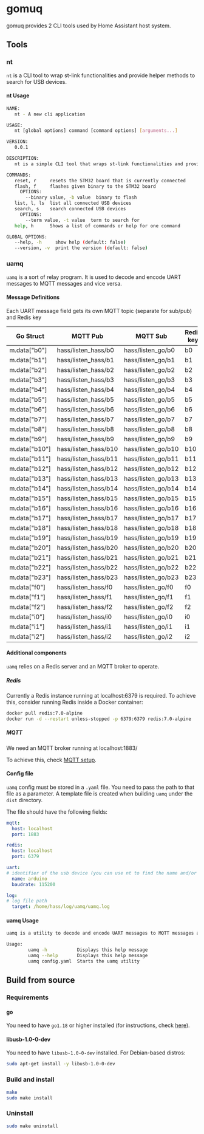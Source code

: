 # gomuq

gomuq provides 2 CLI tools used by Home Assistant host system.

## Tools

### nt

`nt` is a CLI tool to wrap st-link functionalities and provide helper methods to search for USB devices.

#### nt Usage

```bash
NAME:
   nt - A new cli application

USAGE:
   nt [global options] command [command options] [arguments...]

VERSION:
   0.0.1

DESCRIPTION:
   nt is a simple CLI tool that wraps st-link functionalities and provides helper methods to search for USB devices

COMMANDS:
   reset, r     resets the STM32 board that is currently connected
   flash, f     flashes given binary to the STM32 board
     OPTIONS:
       --binary value, -b value  binary to flash
   list, l, ls  list all connected USB devices
   search, s    search connected USB devices
     OPTIONS:
       --term value, -t value  term to search for
   help, h      Shows a list of commands or help for one command

GLOBAL OPTIONS:
   --help, -h     show help (default: false)
   --version, -v  print the version (default: false)
```

### uamq

`uamq` is a sort of relay program. It is used to decode and encode UART messages to MQTT messages and vice versa.

#### Message Definitions

Each UART message field gets its own MQTT topic (separate for sub/pub) and Redis key

|  Go Struct     |         MQTT Pub       |       MQTT Sub      | Redis key |
| -------------- | ---------------------- |-------------------- | ---------- |
|  m.data["b0"]  |  hass/listen_hass/b0   | hass/listen_go/b0   |    b0      |
|  m.data["b1"]  |  hass/listen_hass/b1   | hass/listen_go/b1   |    b1      |
|  m.data["b2"]  |  hass/listen_hass/b2   | hass/listen_go/b2   |    b2      |
|  m.data["b3"]  |  hass/listen_hass/b3   | hass/listen_go/b3   |    b3      |
|  m.data["b4"]  |  hass/listen_hass/b4   | hass/listen_go/b4   |    b4      |
|  m.data["b5"]  |  hass/listen_hass/b5   | hass/listen_go/b5   |    b5      |
|  m.data["b6"]  |  hass/listen_hass/b6   | hass/listen_go/b6   |    b6      |
|  m.data["b7"]  |  hass/listen_hass/b7   | hass/listen_go/b7   |    b7      |
|  m.data["b8"]  |  hass/listen_hass/b8   | hass/listen_go/b8   |    b8      |
|  m.data["b9"]  |  hass/listen_hass/b9   | hass/listen_go/b9   |    b9      |
| m.data["b10"]  |  hass/listen_hass/b10  | hass/listen_go/b10  |    b10     |
| m.data["b11"]  |  hass/listen_hass/b11  | hass/listen_go/b11  |    b11     |
| m.data["b12"]  |  hass/listen_hass/b12  | hass/listen_go/b12  |    b12     |
| m.data["b13"]  |  hass/listen_hass/b13  | hass/listen_go/b13  |    b13     |
| m.data["b14"]  |  hass/listen_hass/b14  | hass/listen_go/b14  |    b14     |
| m.data["b15"]  |  hass/listen_hass/b15  | hass/listen_go/b15  |    b15     |
| m.data["b16"]  |  hass/listen_hass/b16  | hass/listen_go/b16  |    b16     |
| m.data["b17"]  |  hass/listen_hass/b17  | hass/listen_go/b17  |    b17     |
| m.data["b18"]  |  hass/listen_hass/b18  | hass/listen_go/b18  |    b18     |
| m.data["b19"]  |  hass/listen_hass/b19  | hass/listen_go/b19  |    b19     |
| m.data["b20"]  |  hass/listen_hass/b20  | hass/listen_go/b20  |    b20     |
| m.data["b21"]  |  hass/listen_hass/b21  | hass/listen_go/b21  |    b21     |
| m.data["b22"]  |  hass/listen_hass/b22  | hass/listen_go/b22  |    b22     |
| m.data["b23"]  |  hass/listen_hass/b23  | hass/listen_go/b23  |    b23     |
|  m.data["f0"]  |  hass/listen_hass/f0   | hass/listen_go/f0   |    f0      |
|  m.data["f1"]  |  hass/listen_hass/f1   | hass/listen_go/f1   |    f1      |
|  m.data["f2"]  |  hass/listen_hass/f2   | hass/listen_go/f2   |    f2      |
|  m.data["i0"]  |  hass/listen_hass/i0   | hass/listen_go/i0   |    i0      |
|  m.data["i1"]  |  hass/listen_hass/i1   | hass/listen_go/i1   |    i1      |
|  m.data["i2"]  |  hass/listen_hass/i2   | hass/listen_go/i2   |    i2      |

#### Additional components

`uamq` relies on a Redis server and an MQTT broker to operate.

##### Redis

Currently a Redis instance running at localhost:6379 is required.
To achieve this, consider running Redis inside a Docker container:

```bash
docker pull redis:7.0-alpine
docker run -d --restart unless-stopped -p 6379:6379 redis:7.0-alpine
```

##### MQTT

We need an MQTT broker running at localhost:1883/

To achieve this, check [MQTT setup](mqtt.md).

#### Config file

`uamq` config must be stored in a `.yaml` file. You need to pass the path to that file as a parameter. A template file is created when building `uamq` under the `dist` directory.

The file should have the following fields:

```yaml
mqtt:
  host: localhost
  port: 1883

redis:
  host: localhost
  port: 6379

uart:
# identifier of the usb device (you can use nt to find the name and/or id of your device)
  name: arduino
  baudrate: 115200

log:
# log file path
  target: /home/hass/log/uamq/uamq.log
```

#### uamq Usage

```bash
uamq is a utility to decode and encode UART messages to MQTT messages and vice versa

Usage:
        uamq -h           Displays this help message
        uamq --help       Displays this help message
        uamq config.yaml  Starts the uamq utility
```

## Build from source

### Requirements

#### go

You need to have `go1.18` or higher installed (for instructions, check [here](https://go.dev/doc/install)).

#### libusb-1.0-0-dev

You need to have `libusb-1.0-0-dev` installed. For Debian-based distros:

```bash
sudo apt-get install -y libusb-1.0-0-dev
```

### Build and install

```bash
make
sudo make install
```

### Uninstall

```bash
sudo make uninstall
```
